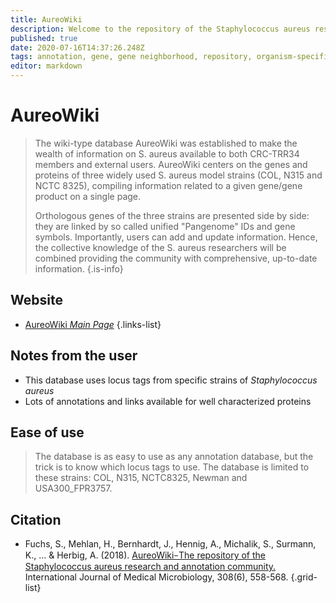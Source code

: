 ```yaml
---
title: AureoWiki
description: Welcome to the repository of the Staphylococcus aureus research & annotation community
published: true
date: 2020-07-16T14:37:26.248Z
tags: annotation, gene, gene neighborhood, repository, organism-specific
editor: markdown
---
```


# AureoWiki

> The wiki-type database AureoWiki was established to make the wealth of information on S. aureus available to both CRC-TRR34 members and external users. AureoWiki centers on the genes and proteins of three widely used S. aureus model strains (COL, N315 and NCTC 8325), compiling information related to a given gene/gene product on a single page. 
>
> Orthologous genes of the three strains are presented side by side: they are linked by so called unified "Pangenome" IDs and gene symbols. Importantly, users can add and update information. Hence, the collective knowledge of the S. aureus researchers will be combined providing the community with comprehensive, up-to-date information. 
{.is-info}

 

## Website 

- [AureoWiki *Main Page*](https://aureowiki.med.uni-greifswald.de/Main_Page)
 {.links-list}

## Notes from the user
- This database uses locus tags from specific strains of *Staphylococcus aureus*
- Lots of annotations and links available for well characterized proteins

## Ease of use
> The database is as easy to use as any annotation database, but the trick is to know which locus tags to use. The database is limited to these strains: COL, N315, NCTC8325, Newman and USA300_FPR3757.

## Citation 

- Fuchs, S., Mehlan, H., Bernhardt, J., Hennig, A., Michalik, S., Surmann, K., ... & Herbig, A. (2018). [AureoWiki ̵ The repository of the Staphylococcus aureus research and annotation community.](https://www.sciencedirect.com/science/article/pii/S1438422117304629) International Journal of Medical Microbiology, 308(6), 558-568.
{.grid-list}